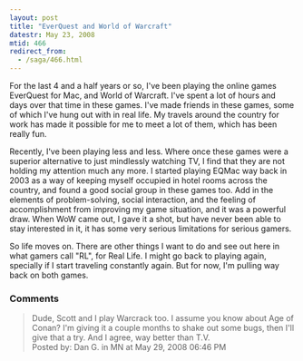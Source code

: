 ```yaml
---
layout: post
title: "EverQuest and World of Warcraft"
datestr: May 23, 2008
mtid: 466
redirect_from:
  - /saga/466.html
---
```


For the last 4 and a half years or so, I've been playing the online games EverQuest for Mac, and World of Warcraft.  I've spent a lot of hours and days over that time in these games.  I've made friends in these games, some of which I've hung out with in real life.  My travels around the country for work has made it possible for me to meet a lot of them, which has been really fun.

Recently, I've been playing less and less.  Where once these games were a superior alternative to just mindlessly watching TV, I find that they are not holding my attention much any more.  I started playing EQMac way back in 2003 as a way of keeping myself occupied in hotel rooms across the country, and found a good social group in these games too.  Add in the elements of problem-solving, social interaction, and the feeling of accomplishment from improving my game situation, and it was a powerful draw.  When WoW came out, I gave it a shot, but have never been able to stay interested in it, it has some very serious limitations for serious gamers.

So life moves on.  There are other things I want to do and see out here in what gamers call "RL", for Real Life.  I might go back to playing again, specially if I start traveling constantly again.  But for now, I'm pulling way back on both games.

### Comments

<blockquote>
Dude, Scott and I play Warcrack too. I assume you know about Age of Conan? I'm giving it a couple months to shake out some bugs, then I'll give that a try. And I agree, way better than T.V. 
<div class="comment-meta">Posted by: Dan G. in MN at May 29, 2008 06:46 PM</div> </blockquote>

